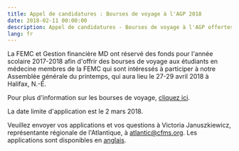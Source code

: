 ```yaml
---
title: Appel de candidatures : Bourses de voyage à l'AGP 2018
date: 2018-02-11 00:00:00
description: Appel de candidatures - Bourses de voyage à l'AGP offertes par la FEMC-Gestion financière MD 
lang: fr
---
```


La FEMC et Gestion financière MD ont réservé des fonds pour l'année scolaire 2017-2018 afin d'offrir des bourses de voyage aux étudiants en médecine membres de la FEMC qui sont intéressés à participer à notre Assemblée générale du printemps, qui aura lieu le 27-29 avril 2018 à Halifax, N.-É. 

Pour plus d'information sur les bourses de voyage, [cliquez ici](https://www.cfms.org/news/2018/02/12/call-for-applications-travel-awards-to-sgm-2018.html). 

La date limite d'application est le 2 mars 2018. 

Veuillez envoyer vos applications et vos questions à Victoria Januszkiewicz, représentante régionale de l'Atlantique, à atlantic@cfms.org. Les applications sont disponibles en [anglais](https://www.surveymonkey.com/r/CFMSSGM2018). 
